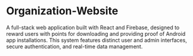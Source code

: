 # Organization-Website
A full-stack web application built with React and Firebase, designed to reward users with points for downloading and providing proof of Android app installations. This system features distinct user and admin interfaces, secure authentication, and real-time data management.
